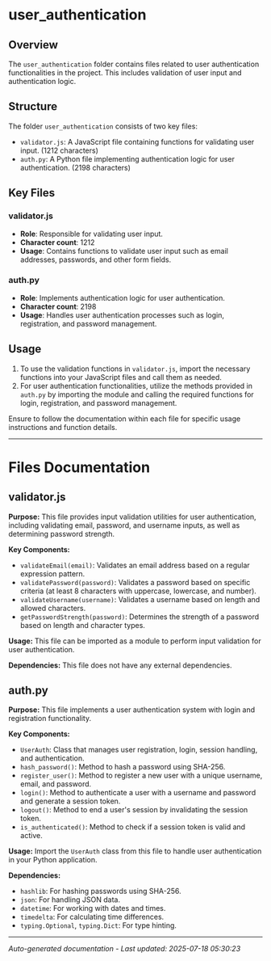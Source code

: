 # user_authentication

## Overview
The `user_authentication` folder contains files related to user authentication functionalities in the project. This includes validation of user input and authentication logic.

## Structure
The folder `user_authentication` consists of two key files:
- `validator.js`: A JavaScript file containing functions for validating user input. (1212 characters)
- `auth.py`: A Python file implementing authentication logic for user authentication. (2198 characters)

## Key Files
### validator.js
- **Role**: Responsible for validating user input.
- **Character count**: 1212
- **Usage**: Contains functions to validate user input such as email addresses, passwords, and other form fields.

### auth.py
- **Role**: Implements authentication logic for user authentication.
- **Character count**: 2198
- **Usage**: Handles user authentication processes such as login, registration, and password management.

## Usage
1. To use the validation functions in `validator.js`, import the necessary functions into your JavaScript files and call them as needed.
2. For user authentication functionalities, utilize the methods provided in `auth.py` by importing the module and calling the required functions for login, registration, and password management.

Ensure to follow the documentation within each file for specific usage instructions and function details.

---

# Files Documentation

## validator.js

**Purpose:** This file provides input validation utilities for user authentication, including validating email, password, and username inputs, as well as determining password strength.

**Key Components:**
- `validateEmail(email)`: Validates an email address based on a regular expression pattern.
- `validatePassword(password)`: Validates a password based on specific criteria (at least 8 characters with uppercase, lowercase, and number).
- `validateUsername(username)`: Validates a username based on length and allowed characters.
- `getPasswordStrength(password)`: Determines the strength of a password based on length and character types.

**Usage:** This file can be imported as a module to perform input validation for user authentication.

**Dependencies:** This file does not have any external dependencies.

## auth.py

**Purpose:** This file implements a user authentication system with login and registration functionality.

**Key Components:**
- `UserAuth`: Class that manages user registration, login, session handling, and authentication.
- `hash_password()`: Method to hash a password using SHA-256.
- `register_user()`: Method to register a new user with a unique username, email, and password.
- `login()`: Method to authenticate a user with a username and password and generate a session token.
- `logout()`: Method to end a user's session by invalidating the session token.
- `is_authenticated()`: Method to check if a session token is valid and active.

**Usage:** Import the `UserAuth` class from this file to handle user authentication in your Python application.

**Dependencies:** 
- `hashlib`: For hashing passwords using SHA-256.
- `json`: For handling JSON data.
- `datetime`: For working with dates and times.
- `timedelta`: For calculating time differences.
- `typing.Optional`, `typing.Dict`: For type hinting.

---
*Auto-generated documentation - Last updated: 2025-07-18 05:30:23*
